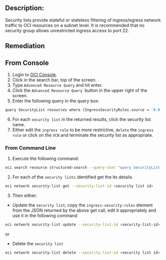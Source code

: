 ## Description:

Security lists provide stateful or stateless filtering of ingress/egress network traffic to OCI resources on a subnet level. It is recommended that no security group allows unrestricted ingress access to port 22.

## Remediation

## From Console

1. Login to [OCI Console](https://www.oracle.com/cloud/).
2. Click in the search bar, top of the screen.
3. Type `Advanced Resource Query` and hit enter.
4. Click the `Advanced Resource Query `button in the upper right of the screen.
5. Enter the following query in the query box:

```bash
query SecurityList resources where (IngressSecurityRules.source = '0.0.0.0/0' && IngressSecurityRules.protocol = 6 && IngressSecurityRules.tcpOptions.destinationPortRange.max = 22 && IngressSecurityRules.tcpOptions.destinationPortRange.min = 22)
```

6. For each `security list` in the returned results, click the security list name.
7. Either edit the `ingress rule` to be more restrictive, `delete` the `ingress rule` or click on the `VCN` and terminate the security list as appropriate.

### From Command Line

1. Execute the following command:

```bash
oci search resource structured-search --query-text "query SecurityList resources where (IngressSecurityRules.source = '0.0.0.0/0' && IngressSecurityRules.protocol = 6 && IngressSecurityRules.tcpOptions.destinationPortRange.max = 22 && IngressSecurityRules.tcpOptions.destinationPortRange.min = 22)"
```

2. For each of the `security lists` identified get the its details.

```bash
oci network security-list get --security-list-id <security list id>
```

3. Then either:
  
- Update the `security list`, copy the `ingress-security-rules` element from the JSON returned by the above get call, edit it appropriately and use it in the following command

```bash
oci network security-list update --security-list-id <security-list-id> -- ingress-security-rules '<ingress security rules JSON>'
```

or


- Delete the `security list`

```bash
oci network security-list delete --security-list-id <security list id>
```